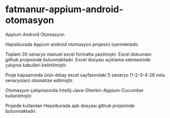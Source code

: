 # fatmanur-appium-android-otomasyon
Appium Android Otomasyon

Hepsiburada Appium android otomasyon projesini içermektedir. 

Toplam 30 senaryo manuel excel formatta yazılmıştır. Excel dokumanı github projesinde bulunmaktadır. Excel dosyası açıklama sekmesinde çalışma kabulleri belirtilmiştir.

Proje kapsamında ürün detay excel sayfasındaki 5 senaryo (1-2-3-4-28 nolu senaryoları) otomatize edilmiştir. 

Otomasyon çalışmasında Intellij-Java-Gherkin-Appium-Cucumber kullanılmıştır.

Projede kullanılan Hepsiburada apk dosyası github projesinde bulunmaktadır. 

